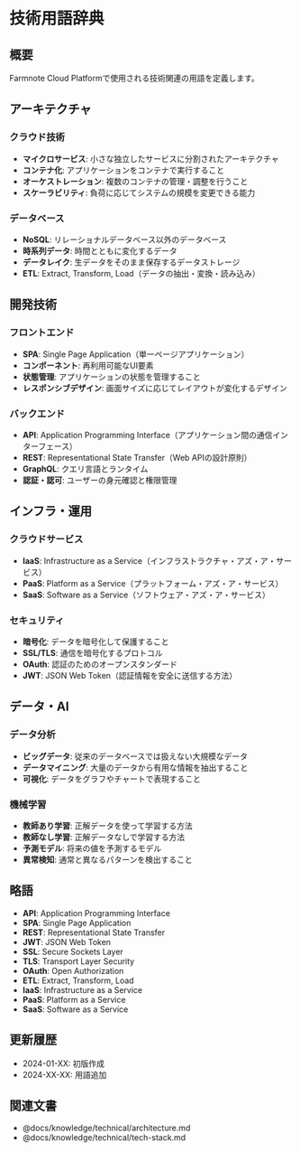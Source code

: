 # 技術用語辞典

## 概要
Farmnote Cloud Platformで使用される技術関連の用語を定義します。

## アーキテクチャ

### クラウド技術
- **マイクロサービス**: 小さな独立したサービスに分割されたアーキテクチャ
- **コンテナ化**: アプリケーションをコンテナで実行すること
- **オーケストレーション**: 複数のコンテナの管理・調整を行うこと
- **スケーラビリティ**: 負荷に応じてシステムの規模を変更できる能力

### データベース
- **NoSQL**: リレーショナルデータベース以外のデータベース
- **時系列データ**: 時間とともに変化するデータ
- **データレイク**: 生データをそのまま保存するデータストレージ
- **ETL**: Extract, Transform, Load（データの抽出・変換・読み込み）

## 開発技術

### フロントエンド
- **SPA**: Single Page Application（単一ページアプリケーション）
- **コンポーネント**: 再利用可能なUI要素
- **状態管理**: アプリケーションの状態を管理すること
- **レスポンシブデザイン**: 画面サイズに応じてレイアウトが変化するデザイン

### バックエンド
- **API**: Application Programming Interface（アプリケーション間の通信インターフェース）
- **REST**: Representational State Transfer（Web APIの設計原則）
- **GraphQL**: クエリ言語とランタイム
- **認証・認可**: ユーザーの身元確認と権限管理

## インフラ・運用

### クラウドサービス
- **IaaS**: Infrastructure as a Service（インフラストラクチャ・アズ・ア・サービス）
- **PaaS**: Platform as a Service（プラットフォーム・アズ・ア・サービス）
- **SaaS**: Software as a Service（ソフトウェア・アズ・ア・サービス）

### セキュリティ
- **暗号化**: データを暗号化して保護すること
- **SSL/TLS**: 通信を暗号化するプロトコル
- **OAuth**: 認証のためのオープンスタンダード
- **JWT**: JSON Web Token（認証情報を安全に送信する方法）

## データ・AI

### データ分析
- **ビッグデータ**: 従来のデータベースでは扱えない大規模なデータ
- **データマイニング**: 大量のデータから有用な情報を抽出すること
- **可視化**: データをグラフやチャートで表現すること

### 機械学習
- **教師あり学習**: 正解データを使って学習する方法
- **教師なし学習**: 正解データなしで学習する方法
- **予測モデル**: 将来の値を予測するモデル
- **異常検知**: 通常と異なるパターンを検出すること

## 略語
- **API**: Application Programming Interface
- **SPA**: Single Page Application
- **REST**: Representational State Transfer
- **JWT**: JSON Web Token
- **SSL**: Secure Sockets Layer
- **TLS**: Transport Layer Security
- **OAuth**: Open Authorization
- **ETL**: Extract, Transform, Load
- **IaaS**: Infrastructure as a Service
- **PaaS**: Platform as a Service
- **SaaS**: Software as a Service

## 更新履歴
- 2024-01-XX: 初版作成
- 2024-XX-XX: 用語追加

## 関連文書
- @docs/knowledge/technical/architecture.md
- @docs/knowledge/technical/tech-stack.md